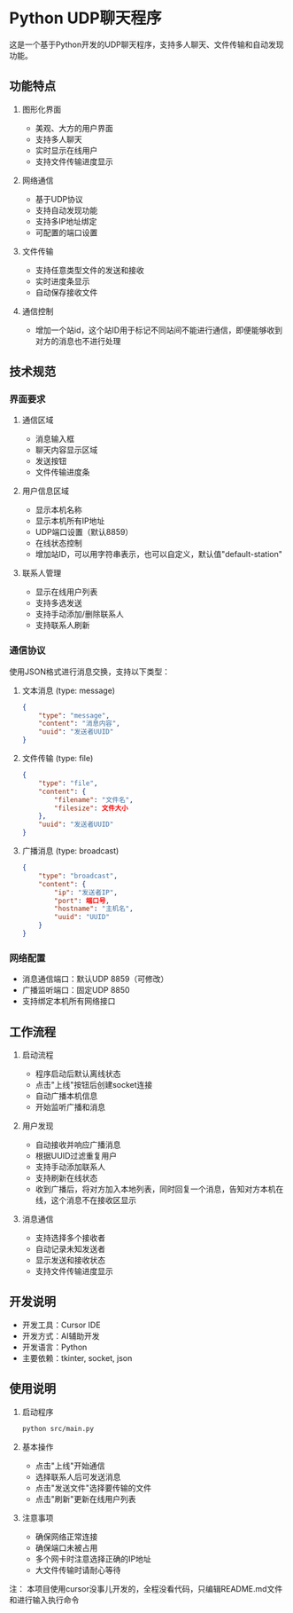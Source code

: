 # Python UDP聊天程序

这是一个基于Python开发的UDP聊天程序，支持多人聊天、文件传输和自动发现功能。

## 功能特点

1. 图形化界面
   - 美观、大方的用户界面
   - 支持多人聊天
   - 实时显示在线用户
   - 支持文件传输进度显示

2. 网络通信
   - 基于UDP协议
   - 支持自动发现功能
   - 支持多IP地址绑定
   - 可配置的端口设置

3. 文件传输
   - 支持任意类型文件的发送和接收
   - 实时进度条显示
   - 自动保存接收文件

4. 通信控制
   - 增加一个站id，这个站ID用于标记不同站间不能进行通信，即便能够收到对方的消息也不进行处理


## 技术规范

### 界面要求

1. 通信区域
   - 消息输入框
   - 聊天内容显示区域
   - 发送按钮
   - 文件传输进度条

2. 用户信息区域
   - 显示本机名称
   - 显示本机所有IP地址
   - UDP端口设置（默认8859）
   - 在线状态控制
   - 增加站ID，可以用字符串表示，也可以自定义，默认值"default-station"

3. 联系人管理
   - 显示在线用户列表
   - 支持多选发送
   - 支持手动添加/删除联系人
   - 支持联系人刷新

### 通信协议

使用JSON格式进行消息交换，支持以下类型：

1. 文本消息 (type: message)
   ```json
   {
       "type": "message",
       "content": "消息内容",
       "uuid": "发送者UUID"
   }
   ```

2. 文件传输 (type: file)
   ```json
   {
       "type": "file",
       "content": {
           "filename": "文件名",
           "filesize": 文件大小
       },
       "uuid": "发送者UUID"
   }
   ```

3. 广播消息 (type: broadcast)
   ```json
   {
       "type": "broadcast",
       "content": {
           "ip": "发送者IP",
           "port": 端口号,
           "hostname": "主机名",
           "uuid": "UUID"
       }
   }
   ```

### 网络配置

- 消息通信端口：默认UDP 8859（可修改）
- 广播监听端口：固定UDP 8850
- 支持绑定本机所有网络接口

## 工作流程

1. 启动流程
   - 程序启动后默认离线状态
   - 点击"上线"按钮后创建socket连接
   - 自动广播本机信息
   - 开始监听广播和消息

2. 用户发现
   - 自动接收并响应广播消息
   - 根据UUID过滤重复用户
   - 支持手动添加联系人
   - 支持刷新在线状态
   - 收到广播后，将对方加入本地列表，同时回复一个消息，告知对方本机在线，这个消息不在接收区显示

3. 消息通信
   - 支持选择多个接收者
   - 自动记录未知发送者
   - 显示发送和接收状态
   - 支持文件传输进度显示


## 开发说明

- 开发工具：Cursor IDE
- 开发方式：AI辅助开发
- 开发语言：Python
- 主要依赖：tkinter, socket, json

## 使用说明

1. 启动程序
   ```bash
   python src/main.py
   ```

2. 基本操作
   - 点击"上线"开始通信
   - 选择联系人后可发送消息
   - 点击"发送文件"选择要传输的文件
   - 点击"刷新"更新在线用户列表

3. 注意事项
   - 确保网络正常连接
   - 确保端口未被占用
   - 多个网卡时注意选择正确的IP地址
   - 大文件传输时请耐心等待

注：
    本项目使用cursor没事儿开发的，全程没看代码，只编辑README.md文件和进行输入执行命令
